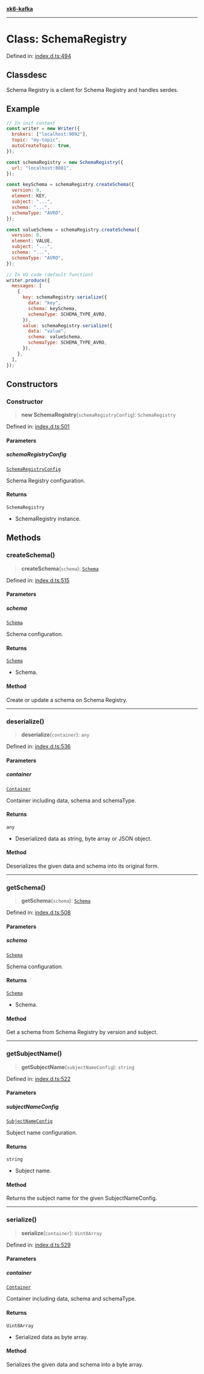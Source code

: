 [**xk6-kafka**](../README.md)

---

# Class: SchemaRegistry

Defined in: [index.d.ts:494](https://github.com/mostafa/xk6-kafka/blob/main/api-docs/index.d.ts#L494)

## Classdesc

Schema Registry is a client for Schema Registry and handles serdes.

## Example

```javascript
// In init context
const writer = new Writer({
  brokers: ["localhost:9092"],
  topic: "my-topic",
  autoCreateTopic: true,
});

const schemaRegistry = new SchemaRegistry({
  url: "localhost:8081",
});

const keySchema = schemaRegistry.createSchema({
  version: 0,
  element: KEY,
  subject: "...",
  schema: "...",
  schemaType: "AVRO",
});

const valueSchema = schemaRegistry.createSchema({
  version: 0,
  element: VALUE,
  subject: "...",
  schema: "...",
  schemaType: "AVRO",
});

// In VU code (default function)
writer.produce({
  messages: [
    {
      key: schemaRegistry.serialize({
        data: "key",
        schema: keySchema,
        schemaType: SCHEMA_TYPE_AVRO,
      }),
      value: schemaRegistry.serialize({
        data: "value",
        schema: valueSchema,
        schemaType: SCHEMA_TYPE_AVRO,
      }),
    },
  ],
});
```

## Constructors

### Constructor

> **new SchemaRegistry**(`schemaRegistryConfig`): `SchemaRegistry`

Defined in: [index.d.ts:501](https://github.com/mostafa/xk6-kafka/blob/main/api-docs/index.d.ts#L501)

#### Parameters

##### schemaRegistryConfig

[`SchemaRegistryConfig`](../interfaces/SchemaRegistryConfig.md)

Schema Registry configuration.

#### Returns

`SchemaRegistry`

- SchemaRegistry instance.

## Methods

### createSchema()

> **createSchema**(`schema`): [`Schema`](../interfaces/Schema.md)

Defined in: [index.d.ts:515](https://github.com/mostafa/xk6-kafka/blob/main/api-docs/index.d.ts#L515)

#### Parameters

##### schema

[`Schema`](../interfaces/Schema.md)

Schema configuration.

#### Returns

[`Schema`](../interfaces/Schema.md)

- Schema.

#### Method

Create or update a schema on Schema Registry.

---

### deserialize()

> **deserialize**(`container`): `any`

Defined in: [index.d.ts:536](https://github.com/mostafa/xk6-kafka/blob/main/api-docs/index.d.ts#L536)

#### Parameters

##### container

[`Container`](../interfaces/Container.md)

Container including data, schema and schemaType.

#### Returns

`any`

- Deserialized data as string, byte array or JSON object.

#### Method

Deserializes the given data and schema into its original form.

---

### getSchema()

> **getSchema**(`schema`): [`Schema`](../interfaces/Schema.md)

Defined in: [index.d.ts:508](https://github.com/mostafa/xk6-kafka/blob/main/api-docs/index.d.ts#L508)

#### Parameters

##### schema

[`Schema`](../interfaces/Schema.md)

Schema configuration.

#### Returns

[`Schema`](../interfaces/Schema.md)

- Schema.

#### Method

Get a schema from Schema Registry by version and subject.

---

### getSubjectName()

> **getSubjectName**(`subjectNameConfig`): `string`

Defined in: [index.d.ts:522](https://github.com/mostafa/xk6-kafka/blob/main/api-docs/index.d.ts#L522)

#### Parameters

##### subjectNameConfig

[`SubjectNameConfig`](../interfaces/SubjectNameConfig.md)

Subject name configuration.

#### Returns

`string`

- Subject name.

#### Method

Returns the subject name for the given SubjectNameConfig.

---

### serialize()

> **serialize**(`container`): `Uint8Array`

Defined in: [index.d.ts:529](https://github.com/mostafa/xk6-kafka/blob/main/api-docs/index.d.ts#L529)

#### Parameters

##### container

[`Container`](../interfaces/Container.md)

Container including data, schema and schemaType.

#### Returns

`Uint8Array`

- Serialized data as byte array.

#### Method

Serializes the given data and schema into a byte array.
